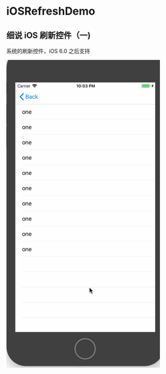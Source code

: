 # iOSRefreshDemo

## 细说 iOS 刷新控件（一) 

系统的刷新控件，iOS 6.0 之后支持

![](https://github.com/AliceHome/iOSRefreshDemo/blob/master/RefreshControl/RefreshControl/refreshControl.gif)


